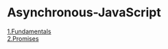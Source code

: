 # Asynchronous-JavaScript
  
[1.Fundamentals](https://github.com/bikz007/Asynchronous-JavaScript/blob/master/Fundamentals.md)
<br>
[2.Promises](https://github.com/bikz007/Asynchronous-JavaScript/blob/master/Promises.md)
